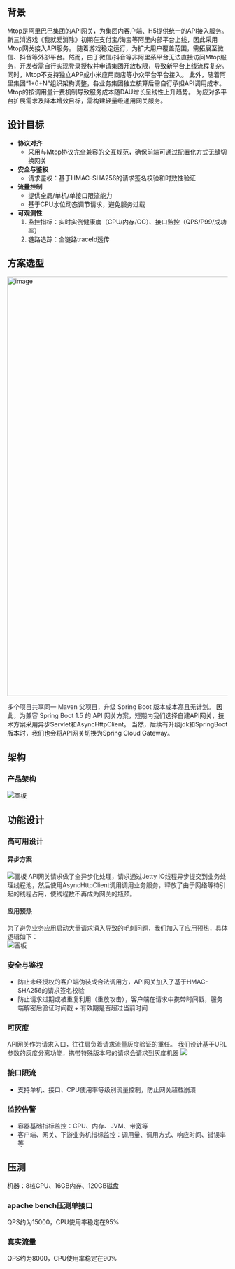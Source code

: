 ## 背景
Mtop是阿里巴巴集团的API网关，为集团内客户端、H5提供统一的API接入服务。新三消游戏《我就爱消除》初期在支付宝/淘宝等阿里内部平台上线，因此采用Mtop网关接入API服务。
随着游戏稳定运行，为扩大用户覆盖范围，需拓展至微信、抖音等外部平台。然而，由于微信/抖音等非阿里系平台无法直接访问Mtop服务，开发者需自行实现登录授权并申请集团开放权限，导致新平台上线流程复杂。同时，Mtop不支持独立APP或小米应用商店等小众平台平台接入。
此外，随着阿里集团“1+6+N”组织架构调整，各业务集团独立核算后需自行承担API调用成本。Mtop的按调用量计费机制导致服务成本随DAU增长呈线性上升趋势。
为应对多平台扩展需求及降本增效目标，需构建轻量级通用网关服务。
## 设计目标
+ **协议对齐**
    - 采用与Mtop协议完全兼容的交互规范，确保前端可通过配置化方式无缝切换网关
+ **安全与鉴权**
    - 请求鉴权：基于HMAC-SHA256的请求签名校验和时效性验证
+ **流量控制**
    - 提供全局/单机/单接口限流能力
    - 基于CPU水位动态调节请求，避免服务过载
+ **可观测性**
    1. 监控指标：实时实例健康度（CPU/内存/GC）、接口监控（QPS/P99/成功率）
    2. 链路追踪：全链路traceId透传
## 方案选型
<img width="960" alt="image" src="https://github.com/user-attachments/assets/f7eafab6-e4d9-4ea8-a457-632b41fa6e15" />

<font style="color:rgb(44, 44, 54);">多个项目共享同一 Maven 父项目，升级 Spring Boot 版本成本高且无计划。</font>
因此，为<font style="color:rgb(44, 44, 54);">兼容 Spring Boot 1.5 的 API 网关方案，短期内</font>我们选择自建API网关，技术方案采用异步Servlet和AsyncHttpClient。
当然，后续有升级jdk和SpringBoot版本时，我们也会将API网关切换为Spring Cloud Gateway。
## 架构
### 产品架构
![画板](https://cdn.nlark.com/yuque/0/2025/jpeg/42512334/1747148520709-18747a4c-5735-4603-86ee-167ea576a6ae.jpeg)
## 功能设计
### 高可用设计
#### 异步方案
![画板](https://cdn.nlark.com/yuque/0/2025/jpeg/42512334/1747232216804-a87ee77d-c76b-4dcc-816c-8c2db3feca75.jpeg)
<font style="color:rgb(51, 51, 51);background-color:rgb(253, 253, 253);">API网关请求做了全异步化处理，请求通过Jetty IO线程异步提交到业务处理线程池，然后使用AsyncHttpClient调用调用业务服务，释放了由于网络等待引起的线程占用，使线程数不再成为网关的瓶颈。</font>
#### <font style="color:rgb(51, 51, 51);background-color:rgb(253, 253, 253);">应用预热</font>
<font style="color:rgb(51, 51, 51);background-color:rgb(253, 253, 253);">为了避免业务应用启动大量请求涌入导致的毛刺问题，我们加入了应用预热，具体逻辑如下：  
</font>
![画板](https://cdn.nlark.com/yuque/0/2025/jpeg/42512334/1747233142199-fbe7980f-9698-439c-854b-0e9537c4af00.jpeg)
### 安全与鉴权
+ <font style="color:rgb(44, 44, 54);">防止未经授权的客户端伪装成合法调用方，API网关加入了基于HMAC-SHA256的请求签名校验</font>
+ <font style="color:rgb(44, 44, 54);">防止请求过期或被重复利用（重放攻击），客户端在请求中携带时间戳，服务端解密后验证时间戳 + 有效期是否超过当前时间</font>
### 可灰度
<font style="color:rgb(51, 51, 51);background-color:rgb(253, 253, 253);">API网关作为请求入口，往往肩负着请求流量灰度验证的重任。</font>
<font style="color:rgb(51, 51, 51);background-color:rgb(253, 253, 253);">我们设计基于URL参数的灰度分离功能，携带特殊版本号的请求会请求到灰度机器</font>
![](https://cdn.nlark.com/yuque/0/2025/png/42512334/1747235612636-01509725-0be1-4a61-b7b4-76acd6bd2ae4.png)
### 接口限流
+ <font style="color:rgb(44, 44, 54);">支持单机、接口、CPU使用率等级别流量控制，防止网关超载崩溃</font>
### 监控告警
+ <font style="color:rgb(44, 44, 54);">容器基础指标监控：CPU、内存、JVM、带宽等</font>
+ <font style="color:rgb(44, 44, 54);">客户端、网关、下游业务机指标监控：调用量、调用方式、响应时间、错误率等</font>
## 压测
机器：8核CPU、16GB内存、120GB磁盘
### apache bench压测单接口
QPS约为15000，CPU使用率稳定在95%
### 真实流量
QPS约为8000，CPU使用率稳定在90%



